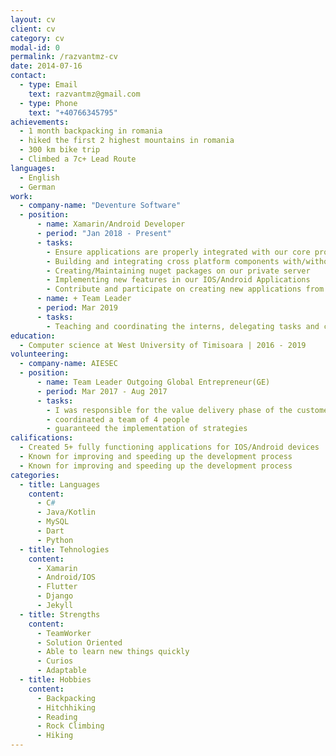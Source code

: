 ```yaml
---
layout: cv
client: cv
category: cv
modal-id: 0
permalink: /razvantmz-cv
date: 2014-07-16
contact:
  - type: Email
    text: razvantmz@gmail.com
  - type: Phone
    text: "+40766345795"
achievements:
  - 1 month backpacking in romania
  - hiked the first 2 highest mountains in romania
  - 300 km bike trip
  - Climbed a 7c+ Lead Route
languages:
  - English
  - German
work:
  - company-name: "Deventure Software"
  - position:
      - name: Xamarin/Android Developer
      - period: "Jan 2018 - Present"
      - tasks:
        - Ensure applications are properly integrated with our core projects and nuget packages
        - Building and integrating cross platform components with/without MvvmCross
        - Creating/Maintaining nuget packages on our private server
        - Implementing new features in our IOS/Android Applications
        - Contribute and participate on creating new applications from scratch
      - name: + Team Leader
      - period: Mar 2019
      - tasks:
        - Teaching and coordinating the interns, delegating tasks and creating timelines
education:
  - Computer science at West University of Timisoara | 2016 - 2019
volunteering:
  - company-name: AIESEC
  - position:
      - name: Team Leader Outgoing Global Entrepreneur(GE)
      - period: Mar 2017 - Aug 2017
      - tasks:
        - I was responsible for the value delivery phase of the customer flow on the GE product
        - coordinated a team of 4 people
        - guaranteed the implementation of strategies
califications:
  - Created 5+ fully functioning applications for IOS/Android devices
  - Known for improving and speeding up the development process
  - Known for improving and speeding up the development process
categories:
  - title: Languages
    content:
      - C#
      - Java/Kotlin
      - MySQL
      - Dart
      - Python
  - title: Tehnologies
    content:
      - Xamarin
      - Android/IOS
      - Flutter
      - Django
      - Jekyll
  - title: Strengths
    content:
      - TeamWorker
      - Solution Oriented
      - Able to learn new things quickly
      - Curios
      - Adaptable
  - title: Hobbies
    content: 
      - Backpacking
      - Hitchhiking
      - Reading
      - Rock Climbing
      - Hiking
---
```

